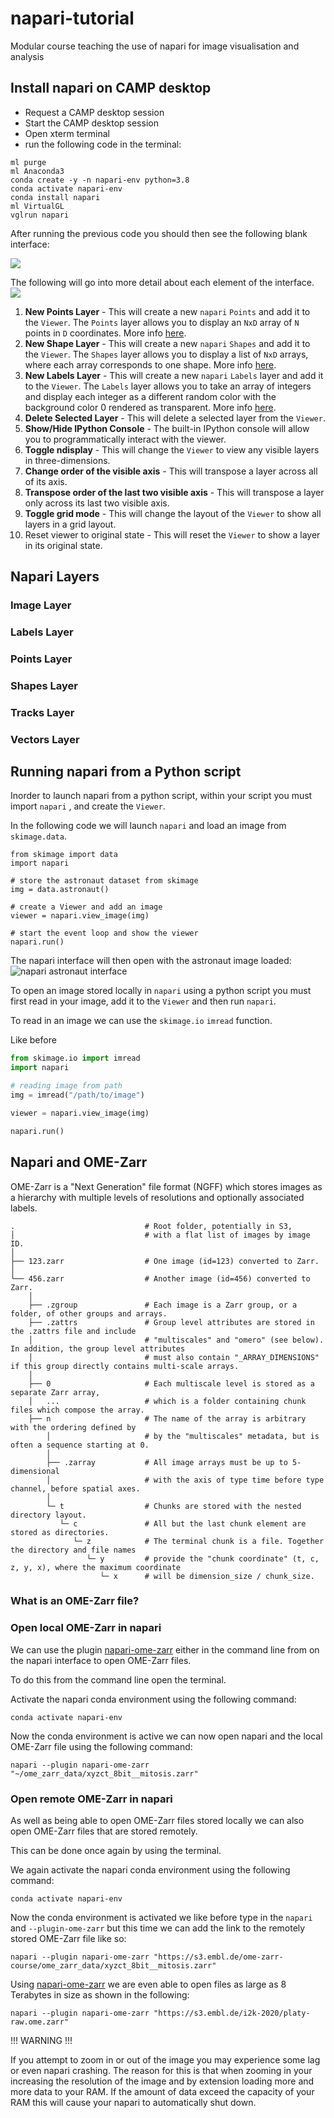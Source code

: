 # napari-tutorial
Modular course teaching the use of napari for image visualisation and analysis


## Install napari on CAMP desktop
- Request a CAMP desktop session
- Start the CAMP desktop session
- Open xterm terminal
- run the following code in the terminal:

```
ml purge
ml Anaconda3
conda create -y -n napari-env python=3.8
conda activate napari-env
conda install napari
ml VirtualGL
vglrun napari
```
After running the previous code you should then see the following blank interface:

![](images/blank_napari_interface.png)

The following will go into more detail about each element of the interface.
![](images/blank_napari_interface_labels.png)

1. **New Points Layer** - This will create a new `napari` `Points` and add it to the `Viewer`. The `Points` layer allows
you to display an `NxD` array of `N` points in `D` coordinates. More info [here](https://napari.org/stable/howtos/layers/points.html).
2. **New Shape Layer** - This will create a new `napari` `Shapes` and add it to the `Viewer`. The `Shapes`
layer allows you to display a list of `NxD` arrays, where each array corresponds to one shape. More info [here](https://napari.org/stable/howtos/layers/shapes.html).
3. **New Labels Layer** - This will create a new `napari` `Labels` layer and add it to the `Viewer`. The `Labels` layer
allows you to take an array of integers and display each integer as a different random color with the background color
0 rendered as transparent. More info [here](https://napari.org/stable/howtos/layers/labels.html).
4. **Delete Selected Layer** - This will delete a selected layer from the `Viewer`.
5. **Show/Hide IPython Console** - The built-in IPython console will allow you to programmatically interact with the viewer.
6. **Toggle ndisplay** - This will change the `Viewer` to view any visible layers in three-dimensions.
7. **Change order of the visible axis** - This will transpose a layer across all of its axis.
8. **Transpose order of the last two visible axis** - This will transpose a layer only across its last two visible axis.
9. **Toggle grid mode** - This will change the layout of the `Viewer` to show all layers in a grid layout.
10. Reset viewer to original state - This will reset the `Viewer` to show a layer in its original state.

## Napari Layers
### Image Layer

### Labels Layer

### Points Layer

### Shapes Layer

### Tracks Layer

### Vectors Layer


## Running napari from a Python script

Inorder to launch napari from a python script, within your script you must
import `napari` , and create the `Viewer`.

In the following code we will launch `napari` and load an image from
`skimage.data`.

```python3
from skimage import data
import napari

# store the astronaut dataset from skimage
img = data.astronaut()  

# create a Viewer and add an image
viewer = napari.view_image(img)

# start the event loop and show the viewer
napari.run()
```
The napari interface will then open with the astronaut image loaded:
![napari astronaut interface](https://napari.org/stable/_images/screenshot-add-image.png)

To open an image stored locally in `napari` using a python script you
must first read in your image, add it to the `Viewer` and then run `napari`.

To read in an image we can use the `skimage.io` `imread` function.

Like before

```python
from skimage.io import imread
import napari

# reading image from path
img = imread("/path/to/image")

viewer = napari.view_image(img)

napari.run()
```
## Napari and OME-Zarr
OME-Zarr is a "Next Generation" file format (NGFF) which stores images as a
hierarchy with multiple levels of resolutions and optionally associated labels.

```
.                             # Root folder, potentially in S3,
│                             # with a flat list of images by image ID.
│
├── 123.zarr                  # One image (id=123) converted to Zarr.
│
└── 456.zarr                  # Another image (id=456) converted to Zarr.
    │
    ├── .zgroup               # Each image is a Zarr group, or a folder, of other groups and arrays.
    ├── .zattrs               # Group level attributes are stored in the .zattrs file and include
    │                         # "multiscales" and "omero" (see below). In addition, the group level attributes
    │                         # must also contain "_ARRAY_DIMENSIONS" if this group directly contains multi-scale arrays.
    │
    ├── 0                     # Each multiscale level is stored as a separate Zarr array,
    │   ...                   # which is a folder containing chunk files which compose the array.
    ├── n                     # The name of the array is arbitrary with the ordering defined by
        │                     # by the "multiscales" metadata, but is often a sequence starting at 0.
        │
        ├── .zarray           # All image arrays must be up to 5-dimensional
        │                     # with the axis of type time before type channel, before spatial axes.
        │
        └─ t                  # Chunks are stored with the nested directory layout.
           └─ c               # All but the last chunk element are stored as directories.
              └─ z            # The terminal chunk is a file. Together the directory and file names
                 └─ y         # provide the "chunk coordinate" (t, c, z, y, x), where the maximum coordinate
                    └─ x      # will be dimension_size / chunk_size.
```

### What is an OME-Zarr file?

### Open local OME-Zarr in napari
We can use the plugin [napari-ome-zarr](https://www.napari-hub.org/plugins/napari-ome-zarr) either in the command line
from on the napari interface to open OME-Zarr files.

To do this from the command line open the terminal.

Activate the napari conda environment using the following command:

```
conda activate napari-env
```

Now the conda environment is active we can now open napari and the local OME-Zarr file using the following command:
```
napari --plugin napari-ome-zarr "~/ome_zarr_data/xyzct_8bit__mitosis.zarr"
```

### Open remote OME-Zarr in napari
As well as being able to open OME-Zarr files stored locally we can also open OME-Zarr files that are stored remotely.


This can be done once again by using the terminal.


We again activate the napari conda environment using the following command:

```
conda activate napari-env
```

Now the conda environment is activated we like before type in the `napari` and `--plugin-ome-zarr` but this time we can
add the link to the remotely stored OME-Zarr file like so:

```
napari --plugin napari-ome-zarr "https://s3.embl.de/ome-zarr-course/ome_zarr_data/xyzct_8bit__mitosis.zarr"
```

Using [napari-ome-zarr](https://www.napari-hub.org/plugins/napari-ome-zarr) we are even able to open files as large as
8 Terabytes in size as shown in the following:

```
napari --plugin napari-ome-zarr "https://s3.embl.de/i2k-2020/platy-raw.ome.zarr"
```

!!! WARNING !!!

If you attempt to zoom in or out of the image you may experience some lag or even napari crashing. The reason for this
is that when zooming in your increasing the resolution of the image and by extension loading more and more data to your
RAM. If the amount of data exceed the capacity of your RAM this will cause your napari to automatically shut down.
